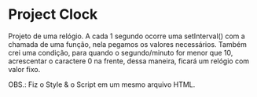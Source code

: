 # Project Clock
Projeto de uma relógio.
  A cada 1 segundo ocorre uma setInterval() com a chamada de uma função, nela pegamos os valores necessários.
      Também crei uma condição, para quando  o segundo/minuto for menor que 10, acrescentar o caractere 0 na frente, dessa maneira, ficará um relógio com valor fixo.


OBS.:
  Fiz o Style & o Script em um mesmo arquivo HTML.
